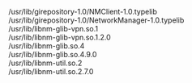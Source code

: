 /usr/lib/girepository-1.0/NMClient-1.0.typelib  
/usr/lib/girepository-1.0/NetworkManager-1.0.typelib  
/usr/lib/libnm-glib-vpn.so.1  
/usr/lib/libnm-glib-vpn.so.1.2.0  
/usr/lib/libnm-glib.so.4  
/usr/lib/libnm-glib.so.4.9.0  
/usr/lib/libnm-util.so.2  
/usr/lib/libnm-util.so.2.7.0  
